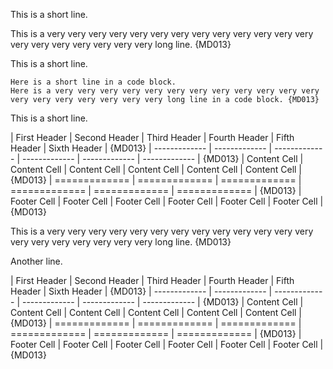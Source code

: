 This is a short line.

This is a very very very very very very very very very very very very very very very very very very very very long line. {MD013}

This is a short line.

```text
Here is a short line in a code block.
Here is a very very very very very very very very very very very very very very very very very very very long line in a code block. {MD013}
```

This is a short line.

| First Header  | Second Header | Third Header  | Fourth Header | Fifth Header  | Sixth  Header | {MD013}
| ------------- | ------------- | ------------- | ------------- | ------------- | ------------- | {MD013}
| Content Cell  | Content Cell  | Content Cell  | Content Cell  | Content Cell  | Content Cell  | {MD013}
| ============= | ============= | ============= | ============= | ============= | ============= | {MD013}
| Footer Cell   | Footer Cell   | Footer Cell   | Footer Cell   | Footer Cell   | Footer Cell   | {MD013}

This is a very very very very very very very very very very very very very very very very very very very very long line. {MD013}

Another line.

| First Header  | Second Header | Third Header  | Fourth Header | Fifth Header  | Sixth  Header | {MD013}
| ------------- | ------------- | ------------- | ------------- | ------------- | ------------- | {MD013}
| Content Cell  | Content Cell  | Content Cell  | Content Cell  | Content Cell  | Content Cell  | {MD013}
| ============= | ============= | ============= | ============= | ============= | ============= | {MD013}
| Footer Cell   | Footer Cell   | Footer Cell   | Footer Cell   | Footer Cell   | Footer Cell   | {MD013}

